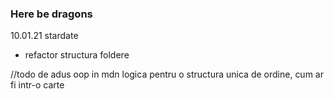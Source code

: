 ### Here be dragons

10.01.21 stardate
- refactor structura foldere









//todo de adus oop in mdn
logica pentru o structura unica de ordine, cum ar fi intr-o carte